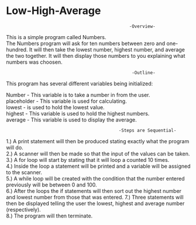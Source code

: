  # Low-High-Average                                                  
                                                   
                                                   -Overview-  
This is a simple program called Numbers.  
The Numbers program will ask for ten numbers between zero and one-hundred. It will then take the lowest number, highest number, and
average the two together. It will then display those numbers to you explaining what numbers was 
choosen.

                                                    -Outline-  

This program has several different variables being initialized:

Number - This variable is to take a number in from the user.  
placeholder - This variable is used for calculating.  
lowest - is used to hold the lowest value.  
highest - This variable is used to hold the highest numbers.  
average - This variable is used to display the average. 

                                               -Steps are Sequential-
                                                  
1.) A print statement will then be produced stating exactly what the program will do.  
2.) A scanner will then be made so that the input of the values can be taken.   
3.) A for loop will start by stating that it will loop a counted 10 times.   
4.) Inside the loop a statement will be printed and a variable will be assigned to the scanner.  
5.) A while loop will be created with the condition that the number entered previously will be between 0 and 100.  
6.) After the loops the if statements will then sort out the highest number and lowest number from those
that was entered. 
7.) Three statements will then be displayed telling the user the lowest, highest and average number (respectively).  
8.) The program will then terminate. 
